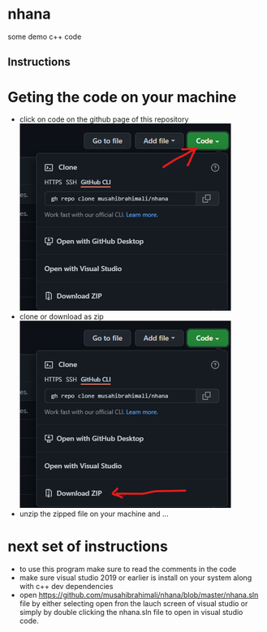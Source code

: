 # nhana
some demo c++ code

## Instructions

# Geting the code on your machine
- click on code on the github page of this repository
![preview](instruction_1.png)
- clone or download as zip
![preview](instruction_2.png)
- unzip the zipped file on your machine and ...

# next set of instructions

- to use this program make sure to read the comments in the code
- make sure visual studio 2019 or earlier is install on your system along with c++ dev dependencies
- open https://github.com/musahibrahimali/nhana/blob/master/nhana.sln file by either selecting open fron the lauch screen of visual studio or simply by double clicking the nhana.sln file to open in visual studio code.
